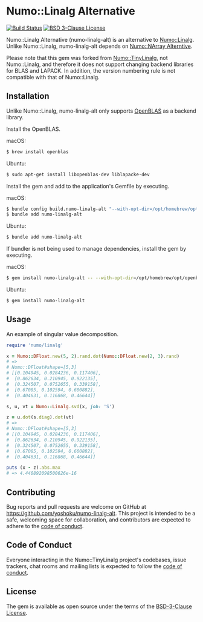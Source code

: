 # Numo::Linalg Alternative

[![Build Status](https://github.com/yoshoku/numo-linalg-alt/actions/workflows/main.yml/badge.svg)](https://github.com/yoshoku/numo-linalg-alt/actions/workflows/main.yml)
[![BSD 3-Clause License](https://img.shields.io/badge/License-BSD%203--Clause-orange.svg)](https://github.com/yoshoku/numo-linalg-alt/blob/main/LICENSE.txt)

Numo::Linalg Alternative (numo-linalg-alt) is an alternative to [Numo::Linalg](https://github.com/ruby-numo/numo-linalg).
Unlike Numo::Linalg, numo-linalg-alt depends on [Numo::NArray Alterntive](https://github.com/yoshoku/numo-narray-alt).

Please note that this gem was forked from [Numo::TinyLinalg](https://github.com/yoshoku/numo-tiny_linalg),
not Numo::Linalg, and therefore it does not support changing backend libraries for BLAS and LAPACK.
In addition, the version numbering rule is not compatible with that of Numo::Linalg.

## Installation

Unlike Numo::Linalg, numo-linalg-alt only supports [OpenBLAS](https://github.com/OpenMathLib/OpenBLAS)
as a backend library.

Install the OpenBLAS.

macOS:

```sh
$ brew install openblas
```

Ubuntu:

```sh
$ sudo apt-get install libopenblas-dev liblapacke-dev
```

Install the gem and add to the application's Gemfile by executing.

macOS:

```sh
$ bundle config build.numo-linalg-alt "--with-opt-dir=/opt/homebrew/opt/openblas"
$ bundle add numo-linalg-alt
```

Ubuntu:

```sh
$ bundle add numo-linalg-alt
```

If bundler is not being used to manage dependencies, install the gem by executing.

macOS:

```sh
$ gem install numo-linalg-alt -- --with-opt-dir=/opt/homebrew/opt/openblas
```

Ubuntu:

```sh
$ gem install numo-linalg-alt
```

## Usage

An example of singular value decomposition.

```ruby
require 'numo/linalg'

x = Numo::DFloat.new(5, 2).rand.dot(Numo::DFloat.new(2, 3).rand)
# =>
# Numo::DFloat#shape=[5,3]
# [[0.104945, 0.0284236, 0.117406],
#  [0.862634, 0.210945, 0.922135],
#  [0.324507, 0.0752655, 0.339158],
#  [0.67085, 0.102594, 0.600882],
#  [0.404631, 0.116868, 0.46644]]

s, u, vt = Numo::Linalg.svd(x, job: 'S')

z = u.dot(s.diag).dot(vt)
# =>
# Numo::DFloat#shape=[5,3]
# [[0.104945, 0.0284236, 0.117406],
#  [0.862634, 0.210945, 0.922135],
#  [0.324507, 0.0752655, 0.339158],
#  [0.67085, 0.102594, 0.600882],
#  [0.404631, 0.116868, 0.46644]]

puts (x - z).abs.max
# => 4.440892098500626e-16
```

## Contributing

Bug reports and pull requests are welcome on GitHub at https://github.com/yoshoku/numo-linalg-alt.
This project is intended to be a safe, welcoming space for collaboration, and contributors are expected to adhere to the [code of conduct](https://github.com/yoshoku/numo-linalg-alt/blob/main/CODE_OF_CONDUCT.md).

## Code of Conduct

Everyone interacting in the Numo::TinyLinalg project's codebases, issue trackers, chat rooms and mailing lists is expected to follow the [code of conduct](https://github.com/yoshoku/numo-linalg-alt/blob/main/CODE_OF_CONDUCT.md).

## License

The gem is available as open source under the terms of the [BSD-3-Clause License](https://opensource.org/licenses/BSD-3-Clause).
